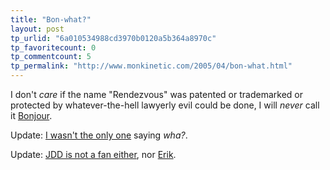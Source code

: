 ```yaml
---
title: "Bon-what?"
layout: post
tp_urlid: "6a010534988cd3970b0120a5b364a8970c"
tp_favoritecount: 0
tp_commentcount: 5
tp_permalink: "http://www.monkinetic.com/2005/04/bon-what.html"
---
```

I don&#39;t *care* if the name &quot;Rendezvous&quot; was patented or trademarked or protected by whatever-the-hell lawyerly evil could be done, I will *never* call it <a href="http://www.apple.com/macosx/features/bonjour/" title="Bon-what?">Bonjour</a>.

Update: <a href="http://mikey-san.net/damage/archives/2005/04/prtentieux.html">I wasn&#39;t the only one</a> saying *wha?*.

Update: <a href="http://blog.x180.net/2005/04/rendejour.html">JDD is not a fan either</a>, nor <a href="http://nslog.com/archives/2005/04/14/qotd_bonjour.php">Erik</a>.
